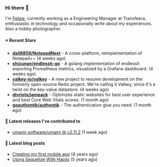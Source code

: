 ### Hi there 👋

I'm [Felipe](https://felipe.im), currently working as a Engineering Manager at Transfeera, enthusiastic in technology and occasionally write about my experiences. Also a hobby photographer.

#### ⭐ Recent Stars
- **[dail8859/NotepadNext](https://github.com/dail8859/NotepadNext)** - A cross-platform, reimplementation of Notepad&#43;&#43; (4 weeks ago)
- **[shizunge/endlessh-go](https://github.com/shizunge/endlessh-go)** - A golang implementation of endlessh exporting Prometheus metrics, visualized by a Grafana dashboard. (4 weeks ago)
- **[valkey-io/valkey](https://github.com/valkey-io/valkey)** - A new project to resume development on the formerly open-source Redis project. We&#39;re calling it Valkey, since it&#39;s a twist on the key-value datastore. (4 weeks ago)
- **[divriots/jampack](https://github.com/divriots/jampack)** - Optimizes static websites for best user experience and best Core Web Vitals scores. (1 month ago)
- **[goauthentik/authentik](https://github.com/goauthentik/authentik)** - The authentication glue you need. (1 month ago)

#### 🚀 Latest releases I've contributed to


- [umami-software/umami @ v2.11.2](https://github.com/umami-software/umami/releases/tag/v2.11.2) (1 week ago)

#### 📄 Latest blog posts
- [Creating my first mobile app](https://felipe.im/posts/creating-my-first-mobile-app/) (4 years ago)
- [Using Sequelize With Hapijs](https://felipe.im/posts/using-sequelize-with-hapijs/) (5 years ago)